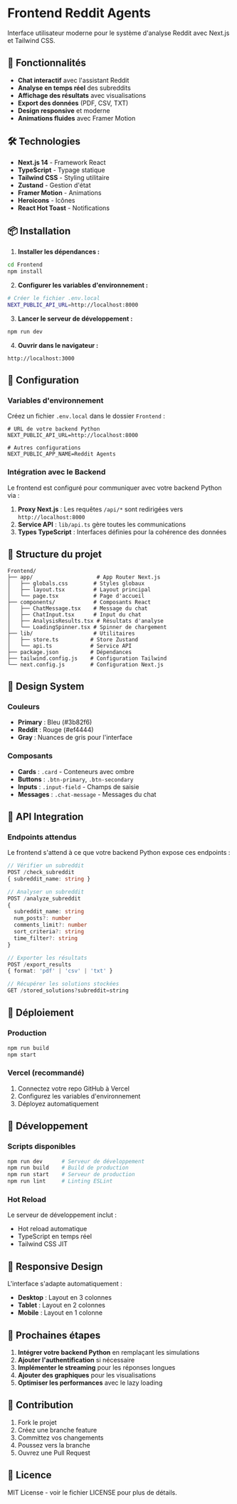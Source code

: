 # Frontend Reddit Agents

Interface utilisateur moderne pour le système d'analyse Reddit avec Next.js et Tailwind CSS.

## 🚀 Fonctionnalités

- **Chat interactif** avec l'assistant Reddit
- **Analyse en temps réel** des subreddits
- **Affichage des résultats** avec visualisations
- **Export des données** (PDF, CSV, TXT)
- **Design responsive** et moderne
- **Animations fluides** avec Framer Motion

## 🛠️ Technologies

- **Next.js 14** - Framework React
- **TypeScript** - Typage statique
- **Tailwind CSS** - Styling utilitaire
- **Zustand** - Gestion d'état
- **Framer Motion** - Animations
- **Heroicons** - Icônes
- **React Hot Toast** - Notifications

## 📦 Installation

1. **Installer les dépendances :**
```bash
cd Frontend
npm install
```

2. **Configurer les variables d'environnement :**
```bash
# Créer le fichier .env.local
NEXT_PUBLIC_API_URL=http://localhost:8000
```

3. **Lancer le serveur de développement :**
```bash
npm run dev
```

4. **Ouvrir dans le navigateur :**
```
http://localhost:3000
```

## 🔧 Configuration

### Variables d'environnement

Créez un fichier `.env.local` dans le dossier `Frontend` :

```env
# URL de votre backend Python
NEXT_PUBLIC_API_URL=http://localhost:8000

# Autres configurations
NEXT_PUBLIC_APP_NAME=Reddit Agents
```

### Intégration avec le Backend

Le frontend est configuré pour communiquer avec votre backend Python via :

1. **Proxy Next.js** : Les requêtes `/api/*` sont redirigées vers `http://localhost:8000`
2. **Service API** : `lib/api.ts` gère toutes les communications
3. **Types TypeScript** : Interfaces définies pour la cohérence des données

## 📁 Structure du projet

```
Frontend/
├── app/                    # App Router Next.js
│   ├── globals.css        # Styles globaux
│   ├── layout.tsx         # Layout principal
│   └── page.tsx           # Page d'accueil
├── components/            # Composants React
│   ├── ChatMessage.tsx    # Message du chat
│   ├── ChatInput.tsx      # Input du chat
│   ├── AnalysisResults.tsx # Résultats d'analyse
│   └── LoadingSpinner.tsx # Spinner de chargement
├── lib/                   # Utilitaires
│   ├── store.ts          # Store Zustand
│   └── api.ts            # Service API
├── package.json          # Dépendances
├── tailwind.config.js    # Configuration Tailwind
└── next.config.js        # Configuration Next.js
```

## 🎨 Design System

### Couleurs
- **Primary** : Bleu (#3b82f6)
- **Reddit** : Rouge (#ef4444)
- **Gray** : Nuances de gris pour l'interface

### Composants
- **Cards** : `.card` - Conteneurs avec ombre
- **Buttons** : `.btn-primary`, `.btn-secondary`
- **Inputs** : `.input-field` - Champs de saisie
- **Messages** : `.chat-message` - Messages du chat

## 🔌 API Integration

### Endpoints attendus

Le frontend s'attend à ce que votre backend Python expose ces endpoints :

```typescript
// Vérifier un subreddit
POST /check_subreddit
{ subreddit_name: string }

// Analyser un subreddit
POST /analyze_subreddit
{
  subreddit_name: string
  num_posts?: number
  comments_limit?: number
  sort_criteria?: string
  time_filter?: string
}

// Exporter les résultats
POST /export_results
{ format: 'pdf' | 'csv' | 'txt' }

// Récupérer les solutions stockées
GET /stored_solutions?subreddit=string
```

## 🚀 Déploiement

### Production
```bash
npm run build
npm start
```

### Vercel (recommandé)
1. Connectez votre repo GitHub à Vercel
2. Configurez les variables d'environnement
3. Déployez automatiquement

## 🔧 Développement

### Scripts disponibles
```bash
npm run dev      # Serveur de développement
npm run build    # Build de production
npm run start    # Serveur de production
npm run lint     # Linting ESLint
```

### Hot Reload
Le serveur de développement inclut :
- Hot reload automatique
- TypeScript en temps réel
- Tailwind CSS JIT

## 📱 Responsive Design

L'interface s'adapte automatiquement :
- **Desktop** : Layout en 3 colonnes
- **Tablet** : Layout en 2 colonnes
- **Mobile** : Layout en 1 colonne

## 🎯 Prochaines étapes

1. **Intégrer votre backend Python** en remplaçant les simulations
2. **Ajouter l'authentification** si nécessaire
3. **Implémenter le streaming** pour les réponses longues
4. **Ajouter des graphiques** pour les visualisations
5. **Optimiser les performances** avec le lazy loading

## 🤝 Contribution

1. Fork le projet
2. Créez une branche feature
3. Committez vos changements
4. Poussez vers la branche
5. Ouvrez une Pull Request

## 📄 Licence

MIT License - voir le fichier LICENSE pour plus de détails. 